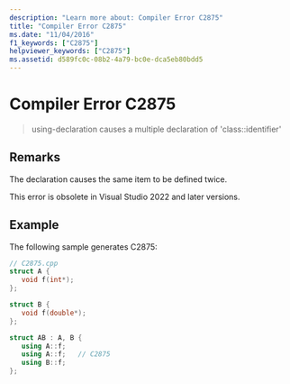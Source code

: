 ```yaml
---
description: "Learn more about: Compiler Error C2875"
title: "Compiler Error C2875"
ms.date: "11/04/2016"
f1_keywords: ["C2875"]
helpviewer_keywords: ["C2875"]
ms.assetid: d589fc0c-08b2-4a79-bc0e-dca5eb80bdd5
---
```

# Compiler Error C2875

> using-declaration causes a multiple declaration of 'class::identifier'

## Remarks

The declaration causes the same item to be defined twice.

This error is obsolete in Visual Studio 2022 and later versions.

## Example

The following sample generates C2875:

```cpp
// C2875.cpp
struct A {
   void f(int*);
};

struct B {
   void f(double*);
};

struct AB : A, B {
   using A::f;
   using A::f;   // C2875
   using B::f;
};
```
